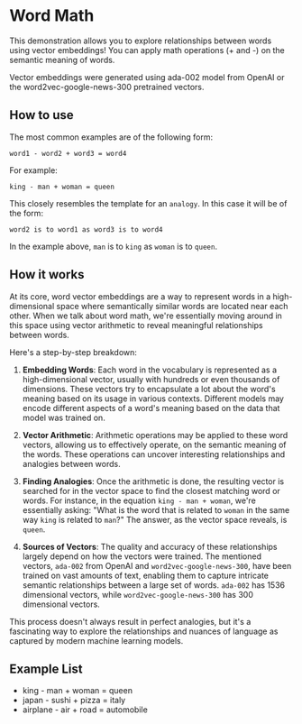 # Word Math

This demonstration allows you to explore relationships between words using vector embeddings! You can apply math operations (+ and -) on the semantic meaning of words.

Vector embeddings were generated using ada-002 model from OpenAI or the word2vec-google-news-300 pretrained vectors.

## How to use

The most common examples are of the following form:

```
word1 - word2 + word3 = word4
```

For example:
    
```
king - man + woman = queen
```

This closely resembles the template for an `analogy`. In this case it will be of the form:

```
word2 is to word1 as word3 is to word4
```

In the example above, `man` is to `king` as `woman` is to `queen`.

## How it works

At its core, word vector embeddings are a way to represent words in a high-dimensional space where semantically similar words are located near each other. When we talk about word math, we're essentially moving around in this space using vector arithmetic to reveal meaningful relationships between words.

Here's a step-by-step breakdown:

1. **Embedding Words**: Each word in the vocabulary is represented as a high-dimensional vector, usually with hundreds or even thousands of dimensions. These vectors try to encapsulate a lot about the word's meaning based on its usage in various contexts. Different models may encode different aspects of a word's meaning based on the data that model was trained on.

2. **Vector Arithmetic**: Arithmetic operations may be applied to these word vectors, allowing us to effectively operate, on the semantic meaning of the words. These operations can uncover interesting relationships and analogies between words.

<!-- 3. **Visualizing the Arithmetic**: 

![](https://miro.medium.com/v2/resize:fit:640/format:webp/1*dm9dudL37B6JG8saeR3zIw.png) (credit to [medium](https://medium.com/arvind-internet/applying-word2vec-on-our-catalog-data-2d74dfee419d))

 It showcases a parallelogram formed using vectors of the words `king`, `queen`, `man`, and `woman`. The vector connecting `king` and `man` represents the semantic difference between those two words. Similarly, the vector connecting `queen` and `woman` captures the semantic difference between them. The hypothesis is that these differences (or semantic vectors) are roughly parallel in the vector space, hence forming a parallelogram. In this example, "royal" can be considered as the connecting semantic vector, showing the shift from a general gender term to a royal counterpart. -->

3. **Finding Analogies**: Once the arithmetic is done, the resulting vector is searched for in the vector space to find the closest matching word or words. For instance, in the equation `king - man + woman`, we're essentially asking: "What is the word that is related to `woman` in the same way `king` is related to `man`?" The answer, as the vector space reveals, is `queen`.

4. **Sources of Vectors**: The quality and accuracy of these relationships largely depend on how the vectors were trained. The mentioned vectors, `ada-002` from OpenAI and `word2vec-google-news-300`, have been trained on vast amounts of text, enabling them to capture intricate semantic relationships between a large set of words. `ada-002` has 1536 dimensional vectors, while `word2vec-google-news-300` has 300 dimensional vectors.

This process doesn't always result in perfect analogies, but it's a fascinating way to explore the relationships and nuances of language as captured by modern machine learning models.

## Example List

- king - man + woman = queen
- japan - sushi + pizza = italy
- airplane - air + road = automobile
